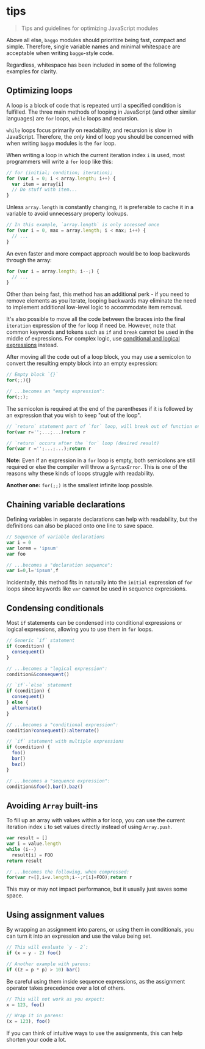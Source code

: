# tips
> Tips and guidelines for optimizing JavaScript modules

Above all else, `baggo` modules should prioritize being fast, compact and simple. Therefore, single variable names and minimal whitespace are  acceptable when writing `baggo`-style code.

Regardless, whitespace has been included in some of the following examples for clarity.

## Optimizing loops
A loop is a block of code that is repeated until a specified condition is fulfilled. The three main methods of looping in JavaScript (and other similar languages) are `for` loops, `while` loops and recursion.

`while` loops focus primarily on readability, and recursion is slow in JavaScript. Therefore, the _only_ kind of loop you should be concerned with when writing `baggo` modules is the `for` loop.

When writing a loop in which the current iteration index `i` is used, most programmers will write a `for` loop like this:

```javascript
// for (initial; condition; iteration);
for (var i = 0; i < array.length; i++) {
  var item = array[i]
  // Do stuff with item...
}
```

Unless `array.length` is constantly changing, it is preferable to cache it in a variable to avoid unnecessary property lookups.

```javascript
// In this example, `array.length` is only accessed once
for (var i = 0, max = array.length; i < max; i++) {
  // ...
}
```

An even faster and more compact approach would be to loop backwards through the array:

```javascript
for (var i = array.length; i--;) {
  // ...
}
```

Other than being fast, this method has an additional perk - if you need to remove elements as you iterate, looping backwards may eliminate the need to implement additional low-level logic to accommodate item removal.

It's also possible to move all the code between the braces into the final `iteration` expression of the `for` loop if need be. However, note that common keywords and tokens such as `if` and `break` cannot be used in the middle of expressions. For complex logic, use [conditional and logical expressions](#condensing-conditionals) instead.

After moving all the code out of a loop block, you may use a semicolon to convert the resulting empty block into an empty expression:

```javascript
// Empty block `{}`
for(;;){}

// ...becomes an "empty expression":
for(;;);
```

The semicolon is required at the end of the parentheses if it is followed by an expression that you wish to keep "out of the loop".

```javascript
// `return` statement part of `for` loop, will break out of function on first iteration
for(var r='';...;...)return r

// `return` occurs after the `for` loop (desired result)
for(var r ='';...;...);return r
```

**Note:** Even if an expression in a `for` loop is empty, both semicolons are still required or else the compiler will throw a `SyntaxError`. This is one of the reasons why these kinds of loops struggle with readability.

**Another one:** `for(;;)` is the smallest infinite loop possible.

## Chaining variable declarations
Defining variables in separate declarations can help with readability, but the definitions can also be placed onto one line to save space.

```javascript
// Sequence of variable declarations
var i = 0
var lorem = 'ipsum'
var foo

// ...becomes a "declaration sequence":
var i=0,l='ipsum',f
```

Incidentally, this method fits in naturally into the `initial` expression of `for` loops since keywords like `var` cannot be used in sequence expressions.

## Condensing conditionals
Most `if` statements can be condensed into conditional expressions or logical expressions, allowing you to use them in `for` loops.

```javascript
// Generic `if` statement
if (condition) {
  consequent()
}

// ...becomes a "logical expression":
condition&&consequent()
```

```javascript
// `if`-`else` statement
if (condition) {
  consequent()
} else {
  alternate()
}

// ...becomes a "conditional expression":
condition?consequent():alternate()
```

```javascript
// `if` statement with multiple expressions
if (condition) {
  foo()
  bar()
  baz()
}

// ...becomes a "sequence expression":
condition&&foo(),bar(),baz()
```

## Avoiding `Array` built-ins

To fill up an array with values within a for loop, you can use the current iteration index `i` to set values directly instead of using `Array.push`.

```javascript
var result = []
var i = value.length
while (i--)
  result[i] = FOO
return result

// ...becomes the following, when compressed:
for(var r=[],i=v.length;i--;r[i]=FOO);return r
```

This may or may not impact performance, but it usually just saves some space.

## Using assignment values

By wrapping an assignment into parens, or using them in conditionals, you can turn it into an expression and use the value being set.

```js
// This will evaluate `y - 2`:
if (x = y - 2) foo()

// Another example with parens:
if ((z = p * p) > 10) bar()
```

Be careful using them inside sequence expressions, as the assignment operator takes precedence over a lot of others.

```js
// This will not work as you expect:
x = 123, foo()

// Wrap it in parens:
(x = 123), foo()
```

If you can think of intuitive ways to use the assignments, this can help shorten your code a lot.
